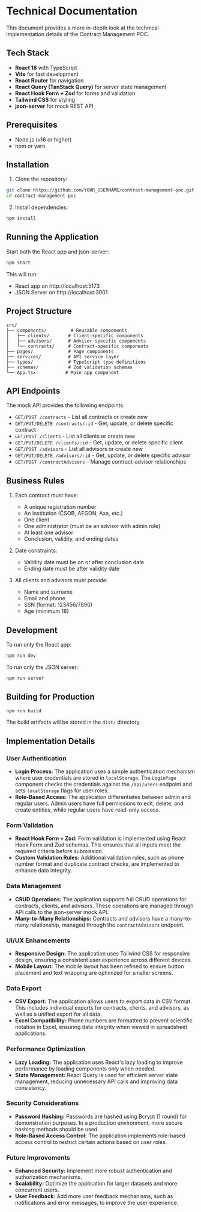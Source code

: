 # Technical Documentation

This document provides a more in-depth look at the technical implementation details of the Contract Management POC.

## Tech Stack

- **React 18** with TypeScript
- **Vite** for fast development
- **React Router** for navigation
- **React Query (TanStack Query)** for server state management
- **React Hook Form + Zod** for forms and validation
- **Tailwind CSS** for styling
- **json-server** for mock REST API

## Prerequisites

- Node.js (v16 or higher)
- npm or yarn

## Installation

1. Clone the repository:
```bash
git clone https://github.com/YOUR_USERNAME/contract-management-poc.git
cd contract-management-poc
```

2. Install dependencies:
```bash
npm install
```

## Running the Application

Start both the React app and json-server:

```bash
npm start
```

This will run:
- React app on http://localhost:5173
- JSON Server on http://localhost:3001

## Project Structure

```
src/
├── components/         # Reusable components
│   ├── clients/       # Client-specific components
│   ├── advisors/      # Advisor-specific components
│   └── contracts/     # Contract-specific components
├── pages/             # Page components
├── services/          # API service layer
├── types/             # TypeScript type definitions
├── schemas/           # Zod validation schemas
└── App.tsx           # Main app component
```

## API Endpoints

The mock API provides the following endpoints:

- `GET/POST /contracts` - List all contracts or create new
- `GET/PUT/DELETE /contracts/:id` - Get, update, or delete specific contract
- `GET/POST /clients` - List all clients or create new
- `GET/PUT/DELETE /clients/:id` - Get, update, or delete specific client
- `GET/POST /advisors` - List all advisors or create new
- `GET/PUT/DELETE /advisors/:id` - Get, update, or delete specific advisor
- `GET/POST /contractAdvisors` - Manage contract-advisor relationships

## Business Rules

1. Each contract must have:
   - A unique registration number
   - An institution (ČSOB, AEGON, Axa, etc.)
   - One client
   - One administrator (must be an advisor with admin role)
   - At least one advisor
   - Conclusion, validity, and ending dates

2. Date constraints:
   - Validity date must be on or after conclusion date
   - Ending date must be after validity date

3. All clients and advisors must provide:
   - Name and surname
   - Email and phone
   - SSN (format: 123456/7890)
   - Age (minimum 18)

## Development

To run only the React app:
```bash
npm run dev
```

To run only the JSON server:
```bash
npm run server
```

## Building for Production

```bash
npm run build
```

The build artifacts will be stored in the `dist/` directory.

## Implementation Details

### User Authentication

- **Login Process:** The application uses a simple authentication mechanism where user credentials are stored in `localStorage`. The `LoginPage` component checks the credentials against the `/api/users` endpoint and sets `localStorage` flags for user roles.
- **Role-Based Access:** The application differentiates between admin and regular users. Admin users have full permissions to edit, delete, and create entities, while regular users have read-only access.

### Form Validation

- **React Hook Form + Zod:** Form validation is implemented using React Hook Form and Zod schemas. This ensures that all inputs meet the required criteria before submission.
- **Custom Validation Rules:** Additional validation rules, such as phone number format and duplicate contract checks, are implemented to enhance data integrity.

### Data Management

- **CRUD Operations:** The application supports full CRUD operations for contracts, clients, and advisors. These operations are managed through API calls to the json-server mock API.
- **Many-to-Many Relationships:** Contracts and advisors have a many-to-many relationship, managed through the `contractAdvisors` endpoint.

### UI/UX Enhancements

- **Responsive Design:** The application uses Tailwind CSS for responsive design, ensuring a consistent user experience across different devices.
- **Mobile Layout:** The mobile layout has been refined to ensure button placement and text wrapping are optimized for smaller screens.

### Data Export

- **CSV Export:** The application allows users to export data in CSV format. This includes individual exports for contracts, clients, and advisors, as well as a unified export for all data.
- **Excel Compatibility:** Phone numbers are formatted to prevent scientific notation in Excel, ensuring data integrity when viewed in spreadsheet applications.

### Performance Optimization

- **Lazy Loading:** The application uses React's lazy loading to improve performance by loading components only when needed.
- **State Management:** React Query is used for efficient server state management, reducing unnecessary API calls and improving data consistency.

### Security Considerations

- **Password Hashing:** Passwords are hashed using Bcrypt (1 round) for demonstration purposes. In a production environment, more secure hashing methods should be used.
- **Role-Based Access Control:** The application implements role-based access control to restrict certain actions based on user roles.

### Future Improvements

- **Enhanced Security:** Implement more robust authentication and authorization mechanisms.
- **Scalability:** Optimize the application for larger datasets and more concurrent users.
- **User Feedback:** Add more user feedback mechanisms, such as notifications and error messages, to improve the user experience.
